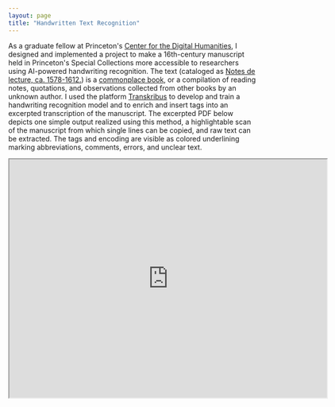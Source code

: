 ```yaml
---
layout: page
title: "Handwritten Text Recognition" 
---
```


As a graduate fellow at Princeton's [Center for the Digital Humanities](https://cdh.princeton.edu/), I designed and implemented a project to make a 16th-century manuscript held in Princeton's Special Collections more accessible to researchers using AI-powered handwriting recognition. The text (cataloged as [Notes de lecture, ca. 1578-1612.](https://catalog.princeton.edu/catalog/9960613933506421)) is a [commonplace book](https://en.wikipedia.org/wiki/Commonplace_book), or a compilation of reading notes, quotations, and observations collected from other books by an unknown author. I used the platform [Transkribus](https://readcoop.eu/transkribus/) to develop and train a handwriting recognition model and to enrich and insert tags into an excerpted transcription of the manuscript. The excerpted PDF below depicts one simple output realized using this method, a highlightable scan of the manuscript from which single lines can be copied, and raw text can be extracted. The tags and encoding are visible as colored underlining marking abbreviations, comments, errors, and unclear text. 

<iframe src="https://drive.google.com/file/d/1SQkvbfOu2ys4i31y9GBykTMWZb1DXyiJ/preview" width="640" height="480" allow="autoplay"></iframe>
